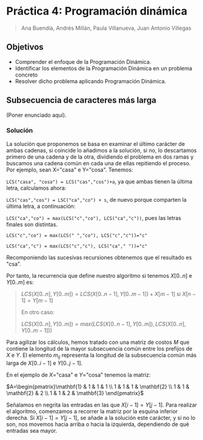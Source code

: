 # Práctica 4: Programación dinámica

> Ana Buendía, Andrés Millán, Paula Villanueva, Juan Antonio Villegas

## Objetivos

* Comprender el enfoque de la Programación Dinámica.
* Identificar los elementos de la Programación Dinámica en un problema concreto
* Resolver dicho problema aplicando Programación Dinámica.

## Subsecuencia de caracteres más larga

(Poner enunciado aquí).

### Solución

La solución que proponemos se basa en examinar el último carácter de ambas cadenas, si coincide lo añadimos a la solución, si no, lo descartamos primero de una cadena y de la otra, dividiendo el problema en dos ramas y buscamos una cadena común en cada una de ellas repitiendo el proceso. Por ejemplo, sean X="casa" e Y="cosa". Tenemos:

`LCS("casa", "cosa") = LCS("cas","cos")+a`​, ya que ambas tienen la última letra, calculamos ahora:

`LCS("cas","cos") = LSC("ca","co") + s​`, de nuevo porque comparten la última letra, a continuación:

`LCS("ca","co") = max(LCS("c","co"), LCS("ca","c"))`​, pues las letras finales son distintas.

`LCS("c","co") = max(LCS(" ","co"), LCS("c","c"))="c"​`

`LCS("ca","c") = max(LCS("c","c"), LCS("ca"," "))="c"​`

Recomponiendo las sucesivas recursiones obtenemos que el resultado es "csa​".

Por tanto, la recurrencia que define nuestro algoritmo si tenemos $X[0..n]$ e $Y[0..m]$ es:

> $LCS(X[0..n],Y[0..m])=LCS(X[0..n-1],Y[0..m-1])+X[m-1]$    si    $X[n-1]=Y[m-1]$
>
> En otro caso:
>
> $LCS(X[0..n],Y[0..m])=max(LCS(X[0..n-1],Y[0..m]),LCS(X[0..n],Y[0..m-1]))$

Para agilizar los cálculos, hemos tratado con una matriz de costos $M$ que contiene la longitud de la mayor subsecuencia común entre los prefijos de $X$ e $Y$. El elemento $m_{ij}$ representa la longitud de la subsecuencia común más larga de $X[0..i-1]$ e $Y[0..j-1]$. 

En el ejemplo de $X$="casa"​ e $Y$="cosa" tenemos la matriz:

$A=\begin{pmatrix}\mathbf{1} & 1 & 1 & 1 \\ 1 & 1 & 1 & \mathbf{2} \\ 1 & 1 & \mathbf{2} & 2 \\ 1 & 1 & 2 & \mathbf{3} \end{pmatrix}$

Señalamos en negrita las entradas en las que $X[i-1]=Y[j-1]$. Para realizar el algoritmo, comenzamos a recorrer la matriz por la esquina inferior derecha. Si $X[i-1]=Y[j-1]$, se añade a la solución este carácter, y si no lo son, nos movemos hacia arriba o hacia la izquierda, dependiendo de qué entradas sea mayor.





